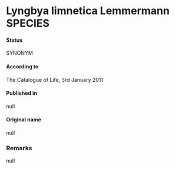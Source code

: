 # Lyngbya limnetica Lemmermann SPECIES

#### Status
SYNONYM

#### According to
The Catalogue of Life, 3rd January 2011

#### Published in
null

#### Original name
null

### Remarks
null